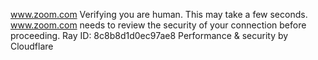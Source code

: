 www.zoom.com
Verifying you are human. This may take a few seconds.
www.zoom.com needs to review the security of your connection before proceeding.
Ray ID: 8c8b8d1d0ec97ae8
Performance & security by Cloudflare